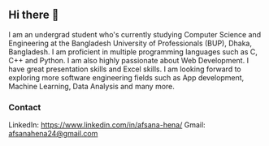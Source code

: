 ## Hi there 👋

I am an undergrad student who's currently studying Computer Science and Engineering at the Bangladesh University of Professionals (BUP), Dhaka, Bangladesh. I am proficient in multiple programming languages such as C, C++ and Python. I am also highly passionate about Web Development. I have great presentation skills and Excel skills. I am looking forward to exploring more software engineering fields such as App development, Machine Learning, Data Analysis and many more.

### Contact
LinkedIn: https://www.linkedin.com/in/afsana-hena/
Gmail: afsanahena24@gmail.com
